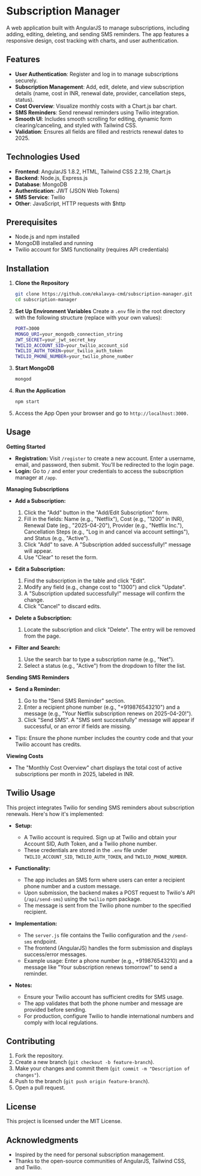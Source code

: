 # Subscription Manager

A web application built with AngularJS to manage subscriptions, including adding, editing, deleting, and sending SMS reminders. The app features a responsive design, cost tracking with charts, and user authentication.

## Features

- **User Authentication**: Register and log in to manage subscriptions securely.
- **Subscription Management**: Add, edit, delete, and view subscription details (name, cost in INR, renewal date, provider, cancellation steps, status).
- **Cost Overview**: Visualize monthly costs with a Chart.js bar chart.
- **SMS Reminders**: Send renewal reminders using Twilio integration.
- **Smooth UI**: Includes smooth scrolling for editing, dynamic form clearing/canceling, and styled with Tailwind CSS.
- **Validation**: Ensures all fields are filled and restricts renewal dates to 2025.

## Technologies Used

- **Frontend**: AngularJS 1.8.2, HTML, Tailwind CSS 2.2.19, Chart.js
- **Backend**: Node.js, Express.js
- **Database**: MongoDB
- **Authentication**: JWT (JSON Web Tokens)
- **SMS Service**: Twilio
- **Other**: JavaScript, HTTP requests with $http

## Prerequisites

- Node.js and npm installed
- MongoDB installed and running
- Twilio account for SMS functionality (requires API credentials)

## Installation

1. **Clone the Repository**

   ```bash
   git clone https://github.com/ekalavya-cmd/subscription-manager.git
   cd subscription-manager
   ```

2. **Set Up Environment Variables** Create a `.env` file in the root directory with the following structure (replace with your own values):

   ```bash
   PORT=3000
   MONGO_URI=your_mongodb_connection_string
   JWT_SECRET=your_jwt_secret_key
   TWILIO_ACCOUNT_SID=your_twilio_account_sid
   TWILIO_AUTH_TOKEN=your_twilio_auth_token
   TWILIO_PHONE_NUMBER=your_twilio_phone_number
   ```

3. **Start MongoDB**

   ```bash
   mongod
   ```

4. **Run the Application**

   ```bash
   npm start
   ```

5. Access the App Open your browser and go to `http://localhost:3000.`

## Usage

**Getting Started**

- **Registration:** Visit `/register` to create a new account. Enter a username, email, and password, then submit. You’ll be redirected to the login page.
- **Login:** Go to `/` and enter your credentials to access the subscription manager at `/app`.

**Managing Subscriptions**

- **Add a Subscription:**

  1.  Click the "Add" button in the "Add/Edit Subscription" form.
  2.  Fill in the fields: Name (e.g., "Netflix"), Cost (e.g., "1200" in INR), Renewal Date (eg., "2025-04-20"), Provider (e.g., "Netflix Inc."), Cancellation Steps (e.g., "Log in and cancel via account settings"), and Status (e.g., "Active").
  3.  Click "Add" to save. A "Subscription added successfully!" message will appear.
  4.  Use "Clear" to reset the form.

- **Edit a Subscription:**

  1.  Find the subscription in the table and click "Edit".
  2.  Modify any field (e.g., change cost to "1300") and click "Update".
  3.  A "Subscription updated successfully!" message will confirm the change.
  4.  Click "Cancel" to discard edits.

- **Delete a Subscription:**

  1.  Locate the subscription and click "Delete". The entry will be removed from the page.

- **Filter and Search:**

  1.  Use the search bar to type a subscription name (e.g., "Net").
  2.  Select a status (e.g., "Active") from the dropdown to filter the list.

**Sending SMS Reminders**

- **Send a Reminder:**

  1.  Go to the "Send SMS Reminder" section.
  2.  Enter a recipient phone number (e.g., "+919876543210") and a message (e.g., "Your Netflix subscription renews on 2025-04-20!").
  3.  Click "Send SMS". A "SMS sent successfully" message will appear if successful, or an error if fields are missing.

- Tips: Ensure the phone number includes the country code and that your Twilio account has credits.

**Viewing Costs**

- The "Monthly Cost Overview" chart displays the total cost of active subscriptions per month in 2025, labeled in INR.

## Twilio Usage

This project integrates Twilio for sending SMS reminders about subscription renewals. Here's how it's implemented:

- **Setup:**

  - A Twilio account is required. Sign up at Twilio and obtain your Account SID, Auth Token, and a Twilio phone number.
  - These credentials are stored in the `.env` file under `TWILIO_ACCOUNT_SID`, `TWILIO_AUTH_TOKEN`, and `TWILIO_PHONE_NUMBER`.

- **Functionality:**

  - The app includes an SMS form where users can enter a recipient phone number and a custom message.
  - Upon submission, the backend makes a POST request to Twilio's API (`/api/send-sms`) using the `twilio` npm package.
  - The message is sent from the Twilio phone number to the specified recipient.

- **Implementation:**

  - The `server.js` file contains the Twilio configuration and the `/send-sms` endpoint.
  - The frontend (AngularJS) handles the form submission and displays success/error messages.
  - Example usage: Enter a phone number (e.g., +919876543210) and a message like "Your subscription renews tomorrow!" to send a reminder.

- **Notes:**

  - Ensure your Twilio account has sufficient credits for SMS usage.
  - The app validates that both the phone number and message are provided before sending.
  - For production, configure Twilio to handle international numbers and comply with local regulations.

## Contributing

1.  Fork the repository.
2.  Create a new branch (`git checkout -b feature-branch`).
3.  Make your changes and commit them (`git commit -m "Description of changes"`).
4.  Push to the branch (`git push origin feature-branch`).
5.  Open a pull request.

## License

This project is licensed under the MIT License.

## Acknowledgments

- Inspired by the need for personal subscription management.
- Thanks to the open-source communities of AngularJS, Tailwind CSS, and Twilio.
